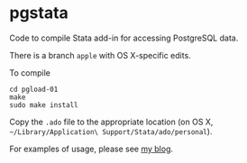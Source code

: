 # pgstata
Code to compile Stata add-in for accessing PostgreSQL data.

There is a branch `apple` with OS X-specific edits.

To compile

```
cd pgload-01
make
sudo make install
```

Copy the `.ado` file to the appropriate location (on OS X, `~/Library/Application\ Support/Stata/ado/personal`).

For examples of usage, please see [my blog](https://iangow.wordpress.com/2014/05/20/pulling-data-into-stata-from-postgresql-in-mac-os-x/).

